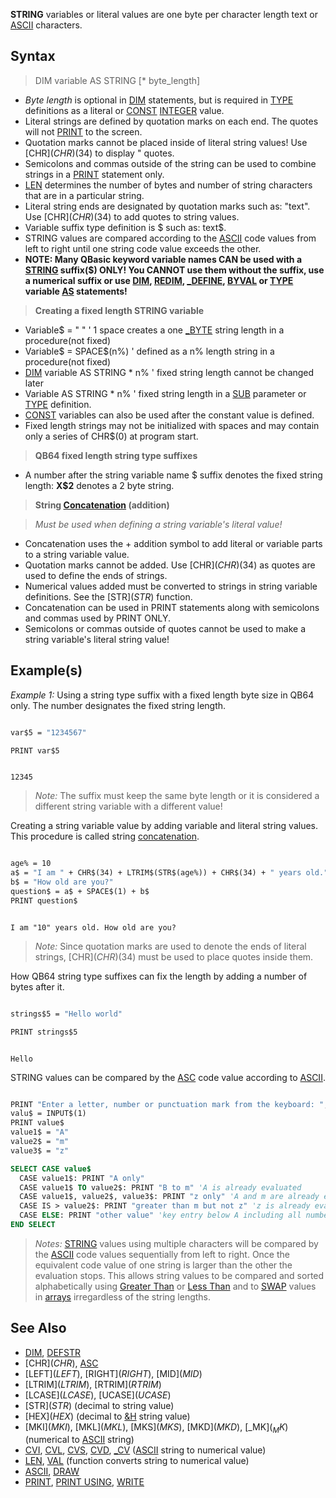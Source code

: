 **STRING** variables or literal values are one byte per character length text or [ASCII](ASCII) characters.

## Syntax

> DIM variable AS STRING [* byte_length]

* *Byte length* is optional in [DIM](DIM) statements, but is required in [TYPE](TYPE) definitions as a literal or [CONST](CONST) [INTEGER](INTEGER) value.
* Literal strings are defined by quotation marks on each end. The quotes will not [PRINT](PRINT) to the screen.
* Quotation marks cannot be placed inside of literal string values! Use [CHR$](CHR$)(34) to display " quotes.
* Semicolons and commas outside of the string can be used to combine strings in a [PRINT](PRINT) statement only. 
* [LEN](LEN) determines the number of bytes and number of string characters that are in a particular string.
* Literal string ends are designated by quotation marks such as: "text". Use [CHR$](CHR$)(34) to add quotes to string values.
* Variable suffix type definition is $ such as: text$.
* STRING values are compared according to the [ASCII](ASCII) code values from left to right until one string code value exceeds the other.
* **NOTE: Many QBasic keyword variable names CAN be used with a [STRING](STRING) suffix($) ONLY! You CANNOT use them without the suffix, use a numerical suffix or use [DIM](DIM), [REDIM](REDIM), [_DEFINE](_DEFINE), [BYVAL](BYVAL) or [TYPE](TYPE) variable [AS](AS) statements!**

> **Creating a fixed length STRING variable**

  * Variable$ = " " ' 1 space creates a one [_BYTE](_BYTE) string length in a procedure(not fixed)
  * Variable$ = SPACE$(n%) ' defined as a n% length string in a procedure(not fixed)
  * [DIM](DIM) variable AS STRING * n% ' fixed string length cannot be changed later
  * Variable AS STRING * n% ' fixed string length in a [SUB](SUB) parameter or [TYPE](TYPE) definition.
  * [CONST](CONST) variables can also be used after the constant value is defined.
  * Fixed length strings may not be initialized with spaces and may contain only a series of CHR$(0) at program start.

> **QB64 fixed length string type suffixes**

* A number after the string variable name $ suffix denotes the fixed string length: **X$2** denotes a 2 byte string.

> **String [Concatenation](Concatenation) (addition)**

> *Must be used when defining a string variable's literal value!*

* Concatenation uses the + addition symbol to add literal or variable parts to a string variable value.
* Quotation marks cannot be added. Use [CHR$](CHR$)(34) as quotes are used to define the ends of strings.
* Numerical values added must be converted to strings in string variable definitions. See the [STR$](STR$) function.
* Concatenation can be used in PRINT statements along with semicolons and commas used by PRINT ONLY.
* Semicolons or commas outside of quotes cannot be used to make a string variable's literal string value!

## Example(s)

*Example 1:* Using a string type suffix with a fixed length byte size in QB64 only. The number designates the fixed string length.

```vb

var$5 = "1234567"

PRINT var$5 

```

```text

12345

```

> *Note:* The suffix must keep the same byte length or it is considered a different string variable with a different value!

Creating a string variable value by adding variable and literal string values. This procedure is called string [concatenation](concatenation).

```vb

age% = 10
a$ = "I am " + CHR$(34) + LTRIM$(STR$(age%)) + CHR$(34) + " years old."
b$ = "How old are you?"
question$ = a$ + SPACE$(1) + b$
PRINT question$

```

```text

I am "10" years old. How old are you? 

```

> *Note:* Since quotation marks are used to denote the ends of literal strings, [CHR$](CHR$)(34) must be used to place quotes inside them.

How QB64 string type suffixes can fix the length by adding a number of bytes after it.

```vb

strings$5 = "Hello world"

PRINT strings$5 

```

```text

Hello

```

STRING values can be compared by the [ASC](ASC) code value according to [ASCII](ASCII).

```vb

PRINT "Enter a letter, number or punctuation mark from the keyboard: ";
valu$ = INPUT$(1)
PRINT value$
value1$ = "A"
value2$ = "m"
value3$ = "z"

SELECT CASE value$
  CASE value1$: PRINT "A only"
  CASE value1$ TO value2$: PRINT "B to m" 'A is already evaluated
  CASE value1$, value2$, value3$: PRINT "z only" 'A and m are already evaluated
  CASE IS > value2$: PRINT "greater than m but not z" 'z is already evaluated
  CASE ELSE: PRINT "other value" 'key entry below A including all numbers
END SELECT 

```

> *Notes:* [STRING](STRING) values using multiple characters will be compared by the [ASCII](ASCII) code values sequentially from left to right. Once the equivalent code value of one string is larger than the other the evaluation stops. This allows string values to be compared and sorted alphabetically using [Greater Than](Greater-Than) or [Less Than](Less-Than) and to [SWAP](SWAP) values in [arrays](arrays) irregardless of the string lengths.

## See Also
 
* [DIM](DIM), [DEFSTR](DEFSTR) 
* [CHR$](CHR$), [ASC](ASC)
* [LEFT$](LEFT$), [RIGHT$](RIGHT$), [MID$](MID$)
* [LTRIM$](LTRIM$), [RTRIM$](RTRIM$) 
* [LCASE$](LCASE$), [UCASE$](UCASE$) 
* [STR$](STR$) (decimal to string value)
* [HEX$](HEX$) (decimal to [&H](&H) string value)
* [MKI$](MKI$), [MKL$](MKL$), [MKS$](MKS$), [MKD$](MKD$), [_MK$](_MK$) (numerical to [ASCII](ASCII) string)
* [CVI](CVI), [CVL](CVL), [CVS](CVS), [CVD](CVD), [_CV](_CV) ([ASCII](ASCII) string to numerical value)
* [LEN](LEN), [VAL](VAL) (function converts string to numerical value)
* [ASCII](ASCII), [DRAW](DRAW)
* [PRINT](PRINT), [PRINT USING](PRINT-USING), [WRITE](WRITE)
